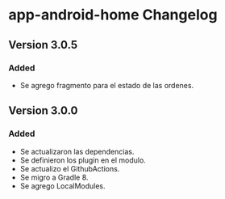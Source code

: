 # app-android-home Changelog

## Version 3.0.5
### Added
- Se agrego fragmento para el estado de las ordenes.

## Version 3.0.0
### Added
- Se actualizaron las dependencias.
- Se definieron los plugin en el modulo.
- Se actualizo el GithubActions.
- Se migro a Gradle 8.
- Se agrego LocalModules.